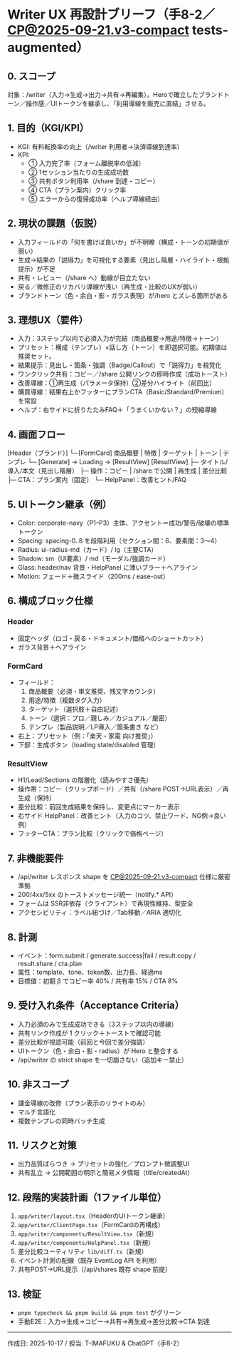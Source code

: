 # Writer UX 再設計ブリーフ（手8-2／CP@2025-09-21.v3-compact tests-augmented）

## 0. スコープ
対象：/writer（入力→生成→出力→共有→再編集）。Heroで確立したブランドトーン／操作感／UIトークンを継承し、「利用導線を販売に直結」させる。

## 1. 目的（KGI/KPI）
- KGI: 有料転換率の向上（/writer 利用者→決済導線到達率）
- KPI:
  - ① 入力完了率（フォーム離脱率の低減）
  - ② 1セッション当たりの生成成功数
  - ③ 共有ボタン利用率（/share 到達・コピー）
  - ④ CTA（プラン案内）クリック率
  - ⑤ エラーからの復帰成功率（ヘルプ導線経由）

## 2. 現状の課題（仮説）
- 入力フィールドの「何を書けば良いか」が不明瞭（構成・トーンの初期値が弱い）
- 生成→結果の「説得力」を可視化する要素（見出し階層・ハイライト・根拠提示）が不足
- 共有・レビュー（/share へ）動線が目立たない
- 戻る／微修正のリカバリ導線が浅い（再生成・比較のUXが弱い）
- ブランドトーン（色・余白・影・ガラス表現）が/hero とズレる箇所がある

## 3. 理想UX（要件）
- 入力：3ステップ以内で必須入力が完結（商品概要→用途/特徴→トーン）
- プリセット：構成（テンプレ）×話し方（トーン）を即選択可能。初期値は推奨セット。
- 結果提示：見出し・箇条・強調（Badge/Callout）で「説得力」を視覚化
- ワンクリック共有：コピー／/share 公開リンクの即時作成（成功トースト）
- 改善導線：①再生成（パラメータ保持）②差分ハイライト（前回比）
- 購買導線：結果右上かフッターにプランCTA（Basic/Standard/Premium）を常設
- ヘルプ：右サイドに折りたたみFAQ＋「うまくいかない？」の短縮導線

## 4. 画面フロー
[Header（ブランド）]
  └─[FormCard] 商品概要 | 特徴 | ターゲット | トーン | テンプレ
       └─ [Generate] → Loading → [ResultView]
[ResultView]
  ├─ タイトル/導入/本文（見出し階層）
  ├─ 操作：コピー | /share で公開 | 再生成 | 差分比較
  ├─ CTA：プラン案内（固定）
  └─ HelpPanel：改善ヒント/FAQ

## 5. UIトークン継承（例）
- Color: corporate-navy（P1–P3）主体、アクセント＝成功/警告/破壊の標準トークン
- Spacing: spacing-0..8 を段階利用（セクション間：6、要素間：3〜4）
- Radius: ui-radius-md（カード）/ lg（主要CTA）
- Shadow: sm（UI要素）/ md（モーダル/強調カード）
- Glass: header/nav 背景・HelpPanel に薄いブラー＋ヘアライン
- Motion: フェード＋微スライド（200ms / ease-out）

## 6. 構成ブロック仕様
### Header
- 固定ヘッダ（ロゴ・戻る・ドキュメント/価格へのショートカット）
- ガラス背景＋ヘアライン

### FormCard
- フィールド：
  1. 商品概要（必須・単文推奨、残文字カウンタ）
  2. 用途/特徴（複数タグ入力）
  3. ターゲット（選択肢＋自由記述）
  4. トーン（選択：プロ／親しみ／カジュアル／厳密）
  5. テンプレ（製品説明／LP導入／箇条書き など）
- 右上：プリセット（例：「楽天・家電 向け推奨」）
- 下部：生成ボタン（loading state/disabled 管理）

### ResultView
- H1/Lead/Sections の階層化（読みやすさ優先）
- 操作帯：コピー（クリップボード）／共有（/share POST→URL表示）／再生成（保持）
- 差分比較：前回生成結果を保持し、変更点にマーカー表示
- 右サイド HelpPanel：改善ヒント（入力のコツ、禁止ワード、NG例→良い例）
- フッターCTA：プラン比較（クリックで価格ページ）

## 7. 非機能要件
- /api/writer レスポンス shape を CP@2025-09-21.v3-compact 仕様に厳密準拠
- 200/4xx/5xx のトーストメッセージ統一（notify.* API）
- フォームは SSR非依存（クライアント）で再現性維持、型安全
- アクセシビリティ：ラベル紐づけ／Tab移動／ARIA 適切化

## 8. 計測
- イベント：form.submit / generate.success|fail / result.copy / result.share / cta.plan
- 属性：template、tone、token数、出力長、経過ms
- 目標値：初期 β でコピー率 40% / 共有率 15% / CTA 8%

## 9. 受け入れ条件（Acceptance Criteria）
- 入力必須のみで生成成功できる（3ステップ以内の導線）
- 共有リンク作成が 1 クリック＋トーストで確認可能
- 差分比較が視認可能（前回と今回で差分強調）
- UIトークン（色・余白・影・radius）が Hero と整合する
- /api/writer の strict shape を一切崩さない（追加キー禁止）

## 10. 非スコープ
- 課金導線の改修（プラン表示のリライトのみ）
- マルチ言語化
- 複数テンプレの同時バッチ生成

## 11. リスクと対策
- 出力品質ばらつき → プリセットの強化／プロンプト微調整UI
- 共有乱立 → 公開範囲の明示と簡易メタ情報（title/createdAt）

## 12. 段階的実装計画（1ファイル単位）
1) `app/writer/layout.tsx`（HeaderのUIトークン継承）
2) `app/writer/ClientPage.tsx`（FormCardの再構成）
3) `app/writer/components/ResultView.tsx`（新規）
4) `app/writer/components/HelpPanel.tsx`（新規）
5) 差分比較ユーティリティ `lib/diff.ts`（新規）
6) イベント計測の配線（既存 EventLog API を利用）
7) 共有POST→URL提示（/api/shares 既存 shape 前提）

## 13. 検証
- `pnpm typecheck && pnpm build && pnpm test` がグリーン
- 手動E2E：入力→生成→コピー→共有→再生成→差分比較→CTA 到達

--- 
作成日: 2025-10-17 / 担当: T-IMAFUKU & ChatGPT（手8-2）

